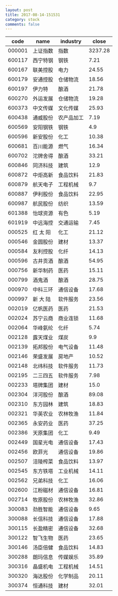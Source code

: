 ```yaml
---
layout: post
title: 2017-08-14-151531
category: stock
comments: false
---
```

| code   |   name   |  industry  |  close  |
|--------|----------|------------|---------|
| 000001 | 上证指数 |    指数    | 3237.28 |
| 600117 | 西宁特钢 |    钢铁    |   7.21  |
| 600167 | 联美控股 |    电力    |  24.55  |
| 600179 | 安通控股 |  仓储物流  |  18.56  |
| 600197 |  伊力特  |    酿酒    |  21.78  |
| 600270 | 外运发展 |  仓储物流  |  19.28  |
| 600373 | 中文传媒 |  文化传媒  |  25.93  |
| 600438 | 通威股份 | 农产品加工 |   7.19  |
| 600569 | 安阳钢铁 |    钢铁    |   4.9   |
| 600596 | 新安股份 |    化工    |  10.38  |
| 600681 | 百川能源 |    燃气    |  16.34  |
| 600702 | 沱牌舍得 |    酿酒    |  33.21  |
| 600846 | 同济科技 |    建筑    |   12.9  |
| 600872 | 中炬高新 |  食品饮料  |  21.83  |
| 600879 | 航天电子 |  工程机械  |   9.7   |
| 600887 | 伊利股份 |  食品饮料  |  22.95  |
| 600987 | 航民股份 |    纺织    |  13.59  |
| 601388 | 怡球资源 |    有色    |   5.19  |
| 601919 | 中远海控 |  交通运输  |   7.45  |
| 000525 | 红 太 阳 |    化工    |  21.12  |
| 000546 | 金圆股份 |    建材    |  13.37  |
| 000584 | 友利控股 |    化纤    |  14.13  |
| 000596 | 古井贡酒 |    酿酒    |  54.95  |
| 000756 | 新华制药 |    医药    |  15.11  |
| 000799 |  酒鬼酒  |    酿酒    |  28.75  |
| 000970 | 中科三环 |  通信设备  |  17.68  |
| 000997 | 新 大 陆 |  软件服务  |  23.56  |
| 002019 | 亿帆医药 |    医药    |  21.53  |
| 002024 | 苏宁云商 |  商业连锁  |  11.68  |
| 002064 | 华峰氨纶 |    化纤    |   5.74  |
| 002128 | 露天煤业 |    煤炭    |   9.9   |
| 002139 | 拓邦股份 |  电气设备  |  11.48  |
| 002146 | 荣盛发展 |   房地产   |  10.52  |
| 002148 | 北纬科技 |  软件服务  |  11.73  |
| 002195 | 二三四五 |  软件服务  |   7.98  |
| 002233 | 塔牌集团 |    建材    |   15.0  |
| 002304 | 洋河股份 |    酿酒    |  89.08  |
| 002310 | 东方园林 |    建筑    |  18.83  |
| 002321 | 华英农业 |  农林牧渔  |  11.84  |
| 002365 | 永安药业 |    医药    |  37.25  |
| 002386 | 天原集团 |    化工    |   9.49  |
| 002449 | 国星光电 |  通信设备  |  17.43  |
| 002456 |  欧菲光  |  通信设备  |  19.86  |
| 002507 | 涪陵榨菜 |  食品饮料  |  13.97  |
| 002545 | 东方铁塔 |  工业机械  |  14.11  |
| 002562 | 兄弟科技 |    化工    |  16.06  |
| 002600 | 江粉磁材 |  通信设备  |  16.81  |
| 002714 | 牧原股份 |  农林牧渔  |  32.86  |
| 300083 | 劲胜智能 |  通信设备  |   9.65  |
| 300088 | 长信科技 |  通信设备  |  17.88  |
| 300115 | 长盈精密 |  通信设备  |  32.68  |
| 300122 | 智飞生物 |    医药    |  23.65  |
| 300146 | 汤臣倍健 |  食品饮料  |  14.83  |
| 300288 | 朗玛信息 |  传媒娱乐  |  35.89  |
| 300316 | 晶盛机电 |  工程机械  |  14.51  |
| 300320 | 海达股份 |  化学制品  |  20.11  |
| 300374 | 恒通科技 |    建材    |  32.01  |

